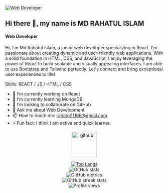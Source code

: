 
![Web Developer](https://media.licdn.com/dms/image/D5616AQHyN8flym7k2g/profile-displaybackgroundimage-shrink_350_1400/0/1685068350762?e=1691020800&v=beta&t=0Eu0iPLRc98x6slEVYkcay2Pv5EGjqAcy1dDy30o_gQ)
## Hi there 👋, my name is MD RAHATUL ISLAM
#### Web Developer

Hi, I'm Md Rahatul Islam, a junior web developer specializing in React. I'm passionate about creating dynamic and user-friendly web applications. With a solid foundation in HTML, CSS, and JavaScript, I enjoy leveraging the power of React to build scalable and visually appealing interfaces. I am able to use Bootstrap and Tailwind perfectly. Let's connect and bring exceptional user experiences to life!

Skills: REACT / JS / HTML / CSS

- 🔭 I’m currently working on React 
- 🌱 I’m currently learning MongoDB 
- 👯 I’m looking to collaborate on GitHub 
- 💬 Ask me about Web Development 
- 📫 How to reach me: rahatul11166@gmail.com 
- ⚡ Fun fact: I think I am active and quick learner. 


<p align="center">
  <a href="https://github.com/Rahatul07">
    <img src="https://cdn.jsdelivr.net/npm/simple-icons@3.0.1/icons/github.svg" alt="github" color="white" height="80">
  </a>
</p>

<div align="center">
  <a href="https://github.com/anuraghazra/github-readme-stats">
    <img src="https://github-readme-stats.vercel.app/api/top-langs/?username=Rahatul07" alt="Top Langs" style="max-width: 100%;">
  </a>
</div>

<div align="center">
  <img src="https://github-readme-stats.vercel.app/api?username=Rahatul07&show_icons=true" alt="GitHub stats" style="max-width: 100%;">
</div>

<div align="center">
  <img src="https://metrics.lecoq.io/Rahatul07" alt="GitHub metrics" style="max-width: 100%;">
</div>

<div align="center">
  <img src="https://streak-stats.demolab.com/?user=Rahatul07" alt="GitHub streak stats" style="max-width: 100%;">
</div>

<div align="center">
  <img src="https://gpvc.arturio.dev/Rahatul07" alt="Profile views" style="max-width: 100%;">
</div>

